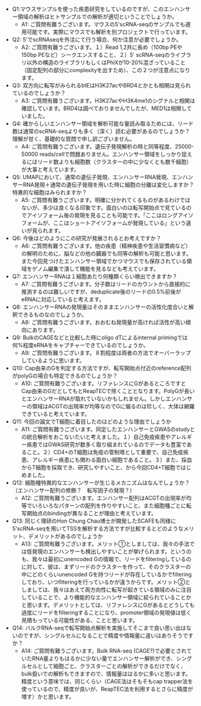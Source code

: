 - Q1:マウスサンプルを使った疾患研究をしているのですが、このエンハンサー領域の解析はヒトサンプルでの解析が適切ということでしょうか。
  - A1: ご質問有難うございます。マウスの5'scRNA-seqのサンプルでも適用可能です。実際にマウスでも解析を別プロジェクトで行っています。
- Q2: 5'でscRNAseqを外注にて行う場合、何か注意が必要でしょうか。
  - A2: ご質問有難うございます。１）Read 1,2共に長め（100bp PEや150bp PEなど）シークエンスすること、２）5' scRNA-seqのライブラリ以外の構造のライブラリもしくはPhiXが10-20%混ざっていること（固定配列の部分にcomplexityを出すため）、この２つが注意点になります。
- Q3: 双方向に転写がみられるbtEはH3K27acやBRD4とかとも相関は見られているのでしょうか？
  - A3: ご質問有難うございます。H3K27acやH3K4me1のシグナルと相関は確認しています。BRD4は調べておりませんでしたが、MED1は相関していました。
- Q4: 確からしいエンハンサー領域を解析可能な量読み取るためには、リード数は通常のscRNA-seqよりも多く（深く）読む必要があるのでしょうか？理解が甘く、基礎的な質問で申し訳ございません。
  - A4: ご質問有難うございます。遺伝子発現解析の時と同等程度、25000-50000 reads/cellで問題ありません。エンハンサー領域をしっかり捉えるにはリード数よりも細胞数（クラスターの中に少なくとも数千細胞）が大事と考えています。
- Q5: UMAPにおいて、通常の遺伝子発現、エンハンサーRNA発現、エンハンサーRNA発現＋通常の遺伝子発現を用いた時に細胞の分離は変化しますか？特異的な細胞はみられますか？
  - A5: ご質問有難うございます。明確に分かれてくるものがあるわけではないが、多少は良くなる印象です。面白いのは転写開始点で見ているのでアイソフォーム毎の発現を見ることも可能です。「ここはロングアイソフォームが、ここはショートアイソフォームが発現している」という違いが見られます。
- Q6: 今後はどのようにこの研究が発展されるとお考えですか？
  - A6: ご質問有難うございます。他の疾患（精神疾患や生活習慣病など）の解明のために、脳などの他の臓器でも同等の解析も可能と思います。また今回見つけたエンハンサー領域でかつマウスでも保存されている領域をゲノム編集で潰して機能を見るなども考えています。
- Q7: エンハンサーRNAは１細胞あたり何種類くらい検出できますか？
  - A7: ご質問有難うございます。分子数はリードのカウントから直接的に推測するのは難しいですが、deduplicate後のリードの0.5%前後がeRNAに対応していると考えます。
- Q8: エンハンサーRNAの発現量はそのままエンハンサーの活性化度合いと解釈できるものなのでしょうか。
  - A8: ご質問有難うございます。おおむね発現量が高ければ活性が高い傾向にあります。
- Q9: BulkのCAGEなどと比較した時にoligo dTによるinternal primingでは何%程度eRNAをキャプチャーできているのでしょうか。
  - A9: ご質問有難うございます。８割程度は両者の方法でオーバーラップしているように思います。
- Q10: Cap由来のGを判定する方法ですが、転写開始点付近のreference配列がpolyGの場合も特定できるのでしょうか？
  - A10: ご質問有難うございます。リファレンスにGがあるところですとCap由来のGだとしてもとReapTECで除くこととなります。PolyGが長いとエンハンサーRNAが取れていないかもしれません。しかしエンハンサーの領域はACGTの出現率が均等なのでGに偏るのは珍しく、大体は網羅できていると考えています。
- Q11: 今回の論文でT細胞に着目したのはどのような理由でしょうか
  - A11: ご質問有難うございます。同定したエンハンサーとGWASのstudyとの統合解析をおこないたいと考えました。１）自己免疫疾患やアレルギー疾患ではGWAS研究が数多く取り組まれているのでデータも豊富であること。２）CD4+のT細胞は免疫の管制塔として重要で、自己免疫疾患、アレルギー疾患にも関わる面白い細胞であること。３）また、採血からT細胞を採取でき、研究しやすいこと、から今回CD4+T細胞ではじめました。
- Q12: 細胞種特異的なエンハンサーが生じるメカニズムはなんでしょうか？（エンハンサー配列の修飾？　転写因子の発現？）
  - A12: ご質問有難うございます。エンハンサー配列はACGTの出現率が均等でいろいろなパターンの配列を作りやすいこと、また細胞種ごとに転写開始点のbindingが異なることが理由と考えています。
- Q13: 同じく理研のHon Chung Chau博士が開発したSCAFEも同様に5‘scRNA-seqを用いてTSSを解析する方法ですが比較するとどのようなメリット、デメリットがあるのでしょうか
  - A13: ご質問有難うございます。メリット①としましては、我々の手法では低発現のエンハンサーも検出しやすいことが挙げられます。というのも、我々は最初にunencoded Gの情報で、リードをfilteringしているのに対して、彼は、まずリードのクラスターを作って、そのクラスターの中にどのくらいunencoded Gを持つリードが存在しているかでfilteringしており、いつfilteringを行っているかが違うからです。メリット②としましては、我々はあえて両方向性に転写が起きている領域のみに注目していることで、より機能的なエンハンサー領域に絞られていることかと思います。デメリットとしては、リファレンスにGがあるとどうしても過度にリードをfilteringすることになり、promoter領域の発現値は低く見積もっている可能性がある、ことと思います。
- Q14: バルクRNA-seqで転写開始点解析を実施してそこまで良い思い出はないのですが、シングルセルになることで精度や情報量に違いはありそうですか？
  - A14: ご質問有難うございます。Bulk RNA-seq (CAGE?)で必要とされていたRNA量よりもはるかに少ない量でエンハンサー解析ができ、シングルセルとして細胞ごと、クラスターごとの解析ができるだけでなく、bulk扱いでの解析もできますので、情報量ははるかに多いと思います。精度という意味では、同じくらい（CAGE法はそもそもcap trapper法を使っているので、精度が良いが、ReapTEC法を利用するとさらに精度が増す）かと思います。
